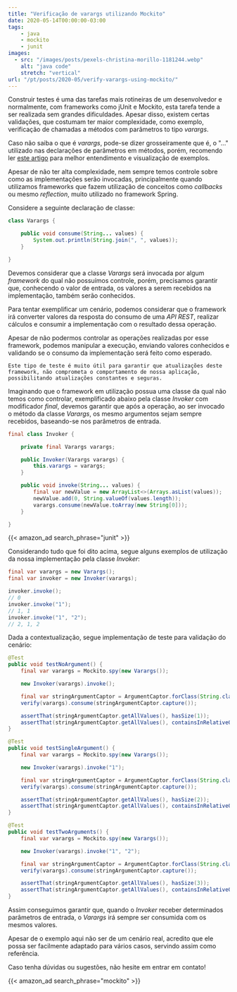 ```yaml
---
title: "Verificação de varargs utilizando Mockito"
date: 2020-05-14T00:00:00-03:00
tags:
    - java
    - mockito
    - junit
images: 
  - src: "/images/posts/pexels-christina-morillo-1181244.webp"
    alt: "java code"
    stretch: "vertical"
url: "/pt/posts/2020-05/verify-varargs-using-mockito/"    
---
```


Construir testes é uma das tarefas mais rotineiras de um desenvolvedor e normalmente, com frameworks como jUnit e Mockito, esta tarefa tende a ser realizada sem grandes dificuldades. Apesar disso, existem certas validações, que costumam ter maior complexidade, como exemplo, verificação de chamadas a métodos com parâmetros to tipo *varargs*.

Caso não saiba o que é *varargs*, pode-se dizer grosseiramente que é, o "..." utilizado nas declarações de parâmetros em métodos, porém, recomendo ler [este artigo](https://www.geeksforgeeks.org/variable-arguments-varargs-in-java/) para melhor entendimento e visualização de exemplos.

Apesar de não ter alta complexidade, nem sempre temos controle sobre como as implementações serão invocadas, principalmente quando utilizamos frameworks que fazem utilização de conceitos como *callbacks* ou mesmo *reflection*, muito utilizado no framework Spring.

Considere a seguinte declaração de classe:

```java
class Varargs {

    public void consume(String... values) {
        System.out.println(String.join(", ", values));
    }

}
```

Devemos considerar que a classe *Varargs* será invocada por algum *framework* do qual não possuímos controle, porém, precisamos garantir que, conhecendo o valor de entrada, os valores a serem recebidos na implementação, também serão conhecidos.

Para tentar exemplificar um cenário, podemos considerar que o framework irá converter valores da resposta do consumo de uma *API REST*, realizar cálculos e consumir a implementação com o resultado dessa operação.

Apesar de não podermos controlar as operações realizadas por esse framework, podemos manipular a execução, enviando valores conhecidos e validando se o consumo da implementação será feito como esperado.

`Este tipo de teste é muito útil para garantir que atualizações deste framework, não comprometa o comportamento de nossa aplicação, possibilitando atualizações constantes e seguras.`

Imaginando que o framework em utilização possua uma classe da qual não temos como controlar, exemplificado abaixo pela classe *Invoker* com modificador *final*, devemos garantir que após a operação, ao ser invocado o método da classe *Varargs*, os mesmo argumentos sejam sempre recebidos, baseando-se nos parâmetros de entrada.

```java
final class Invoker {

    private final Varargs varargs;

    public Invoker(Varargs varargs) {
        this.varargs = varargs;
    }

    public void invoke(String... values) {
        final var newValue = new ArrayList<>(Arrays.asList(values));
        newValue.add(0, String.valueOf(values.length));
        varargs.consume(newValue.toArray(new String[0]));
    }

}
```

{{< amazon_ad search_phrase="junit" >}}

Considerando tudo que foi dito acima, segue alguns exemplos de utilização da nossa implementação pela classe *Invoker*:

```java
final var varargs = new Varargs();
final var invoker = new Invoker(varargs);

invoker.invoke();
// 0
invoker.invoke("1");
// 1, 1
invoker.invoke("1", "2");
// 2, 1, 2
```

Dada a contextualização, segue implementação de teste para validação do cenário:

```java
@Test
public void testNoArgument() {
    final var varargs = Mockito.spy(new Varargs());

    new Invoker(varargs).invoke();

    final var stringArgumentCaptor = ArgumentCaptor.forClass(String.class);
    verify(varargs).consume(stringArgumentCaptor.capture());

    assertThat(stringArgumentCaptor.getAllValues(), hasSize(1));
    assertThat(stringArgumentCaptor.getAllValues(), containsInRelativeOrder("0"));
}

@Test
public void testSingleArgument() {
    final var varargs = Mockito.spy(new Varargs());

    new Invoker(varargs).invoke("1");

    final var stringArgumentCaptor = ArgumentCaptor.forClass(String.class);
    verify(varargs).consume(stringArgumentCaptor.capture());

    assertThat(stringArgumentCaptor.getAllValues(), hasSize(2));
    assertThat(stringArgumentCaptor.getAllValues(), containsInRelativeOrder("1", "1"));
}

@Test
public void testTwoArguments() {
    final var varargs = Mockito.spy(new Varargs());

    new Invoker(varargs).invoke("1", "2");

    final var stringArgumentCaptor = ArgumentCaptor.forClass(String.class);
    verify(varargs).consume(stringArgumentCaptor.capture());

    assertThat(stringArgumentCaptor.getAllValues(), hasSize(3));
    assertThat(stringArgumentCaptor.getAllValues(), containsInRelativeOrder("2", "1", "2"));
}
```

Assim conseguimos garantir que, quando o *Invoker* receber determinados parâmetros de entrada, o *Varargs* irá sempre ser consumida com os mesmos valores.

Apesar de o exemplo aqui não ser de um cenário real, acredito que ele possa ser facilmente adaptado para vários casos, servindo assim como referência.

Caso tenha dúvidas ou sugestões, não hesite em entrar em contato!

{{< amazon_ad search_phrase="mockito" >}}
